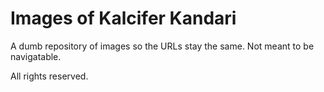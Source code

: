 # Images of Kalcifer Kandari

A dumb repository of images so the URLs stay the same. Not meant to be navigatable.

All rights reserved.
